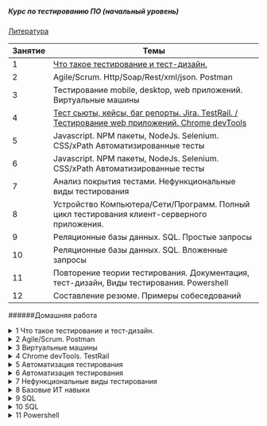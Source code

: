 ##### Курс по тестированию ПО (начальный уровень)

[Литература ](https://github.com/bezrukovyura/QaCourse/blob/master/Literature/list.md "Книги для изучения тестирования ПО")

|Занятие  | Темы |
| ------------- | ------------- |
| 1  |  [Что такое тестирование и тест-дизайн.](https://github.com/bezrukovyura/QaCourse/tree/master/Lesson1 "Книги для изучения тестирования ПО") |
| 2  | Agile/Scrum. Http/Soap/Rest/xml/json. Postman |
| 3  | Тестирование mobile, desktop, web приложений. Виртуальные машины |
| 4  |[Тест сьюты, кейсы, баг репорты. Jira. TestRail. / Тестирование web приложений. Chrome devTools](https://github.com/bezrukovyura/QaCourse/tree/master/Lesson1 "Создание тест-кейсов и баг-репортов на практических примерах")|
| 5  | Javascript. NPM пакеты, NodeJs. Selenium. CSS/xPath Автоматизированные тесты |
| 6  | Javascript. NPM пакеты, NodeJs. Selenium. CSS/xPath Автоматизированные тесты |
| 7  | Анализ покрытия тестами. Нефункциональные виды тестирования |
| 8  | Устройство Компьютера/Сети/Программ. Полный цикл тестирования клиент-серверного приложения. |
| 9  | Реляционные базы данных. SQL. Простые запросы |
| 10  | Реляционные базы данных. SQL. Вложенные запросы |
| 11  | Повторение теории тестирования. Документация, тест-дизайн, Виды тестирования. Powershell |
| 12  | Составление резюме. Примеры собеседований  |

######Домашняя работа

<details>
  <summary>1 Что такое тестирование и тест-дизайн.</summary>
  
  1. 10-63 Савин.  Тестирование dot com
  2. Сделать шааблонный вариант тест-кейса в excel
  3. Написать тесты как минимум с помощью 4х видов тест-дизайна https://codepen.io/bezrukovyra/full/OJLKyqe
  
</details>

<details>
  <summary>2 Agile/Scrum. Postman</summary>

  1. 67-131 Савин.  Тестирование dot com
  2. Установить Postman
  3. Написать тесты api формы входа через postman 

  https://github.com/bezrukovyura/QaCourse/tree/master/Lesson2
  https://learning.getpostman.com/docs/postman/scripts/test-scripts/
  https://learning.getpostman.com/docs/postman/scripts/test-examples/
</details>

<details>
  <summary>3 Виртуальные машины</summary>

  1. 131-136 Савин.  Тестирование dot com
  2. Установите две vm (windows и android)
  3. Настройте локальную сеть между ними
</details>

<details>
  <summary>4 Chrome devTools. TestRail</summary>

  1. 139-169 Савин.  Тестирование dot com
  2. Проанализировать сайт mail.ru с помощью консоли разработчика
  3. Зарегистрироваться в TestRail, изучить возможности ситемы.
</details>

<details>
  <summary>5 Автоматизация тестирования</summary>

  1. Прочитать об основах js https://learn.javascript.ru/first-steps
  2. Установить Node js, в консоле браузера найти простые числа от 0 до 1000 и сохранить их в массив.
  3. Заполнить PageObject для примера через css и xPath.
</details>

<details>
  <summary>6 Автоматизация тестирования</summary>

  1. Куликов. Тестирование 257 - 280.
  2. Написать тесты для страницы
  3. Разобраться с устройством проекта https://github.com/bezrukovyura/typescript-selenium
</details>

<details>
  <summary>7 Нефункциональные виды тестирования</summary>

  1. 169-257 Савин.  Тестирование dot com
  3. Прочитать https://livetyping.com/ru/blog/chto-nuzhno-znat-i-umet-chtoby-rabotat-testirovshikom
  2. Придумать нефункциональные тесты для карандаша.
</details>


<details>
  <summary>8 Базовые ИТ навыки</summary>
  
  1. 257-308 Савин.  Тестирование dot com
  2. Нарисовать модель локальной сети в своей квартире со всеми устройстваи и их ip
  3. Настроить отображение метрик по загрузке жесткого диска и ЦП.
</details>

<details>
  <summary>9 SQL</summary>
  
  1. Установить denwer
  2. Прочитать https://habr.com/ru/post/123636/
  3. выполнить задание

Создать БД, в ней создать таблицы:

Phones

|  id(Int IA) |name(Text)   |
|---|---|
| 1  | Iphone 0  | 
| 2  | Iphone 3  | 
| 3  | Galaxy  | 

shop1

|  id(Int IA) |idPhone(Text)   | sales(Int)   |
|---|---|---|
| 1  | 1 | 33 |
| 2  | 3  | 24|

shop2

|  id(Int IA) |idPhone(Text)   | sales(Int)   |
|---|---|---|
| 1  | 1 | 6 |
| 2  | 2  | 3|


--- Написать запрос sql, который найдет наиболее продаваемый телефон 

</details>

<details>
  <summary>10 SQL</summary>
  
  1. Прочитать http://barbaricqa.com/blog/wp-content/uploads/2013/10/SQL-Joins-visualisation.jpeg
  2. Придумать базу данных для любой предметной области не менее 4х таблиц
  3. Сделать вложенный запрос для поиска информации в базе данных

</details>


<details>
  <summary>11 Powershell</summary>
  
  1. Прочитать https://habr.com/ru/post/242425/
  2. Написать скрипт удаления файлов из папки, которые старше 20 минут
  3. С помощью ps открывать txt файл и заменять все номера телефонов строкой "111-11-11"

</details>
